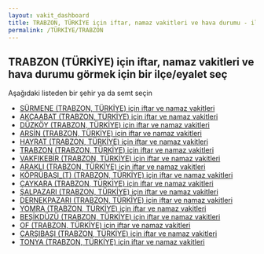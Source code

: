 ```yaml
---
layout: vakit_dashboard
title: TRABZON, TÜRKİYE için iftar, namaz vakitleri ve hava durumu - ilçe/eyalet seç
permalink: /TÜRKİYE/TRABZON
---
```


## TRABZON (TÜRKİYE) için iftar, namaz vakitleri ve hava durumu  görmek için bir ilçe/eyalet seç

Aşağıdaki listeden bir şehir ya da semt seçin

* [SÜRMENE (TRABZON, TÜRKİYE) için iftar ve namaz vakitleri](/TÜRKİYE/TRABZON/SÜRMENE)
* [AKÇAABAT (TRABZON, TÜRKİYE) için iftar ve namaz vakitleri](/TÜRKİYE/TRABZON/AKÇAABAT)
* [DÜZKÖY (TRABZON, TÜRKİYE) için iftar ve namaz vakitleri](/TÜRKİYE/TRABZON/DÜZKÖY)
* [ARSİN (TRABZON, TÜRKİYE) için iftar ve namaz vakitleri](/TÜRKİYE/TRABZON/ARSİN)
* [HAYRAT (TRABZON, TÜRKİYE) için iftar ve namaz vakitleri](/TÜRKİYE/TRABZON/HAYRAT)
* [TRABZON (TRABZON, TÜRKİYE) için iftar ve namaz vakitleri](/TÜRKİYE/TRABZON/TRABZON)
* [VAKFIKEBİR (TRABZON, TÜRKİYE) için iftar ve namaz vakitleri](/TÜRKİYE/TRABZON/VAKFIKEBİR)
* [ARAKLI (TRABZON, TÜRKİYE) için iftar ve namaz vakitleri](/TÜRKİYE/TRABZON/ARAKLI)
* [KÖPRÜBAŞI_(T) (TRABZON, TÜRKİYE) için iftar ve namaz vakitleri](/TÜRKİYE/TRABZON/KÖPRÜBAŞI_(T))
* [ÇAYKARA (TRABZON, TÜRKİYE) için iftar ve namaz vakitleri](/TÜRKİYE/TRABZON/ÇAYKARA)
* [ŞALPAZARI (TRABZON, TÜRKİYE) için iftar ve namaz vakitleri](/TÜRKİYE/TRABZON/ŞALPAZARI)
* [DERNEKPAZARI (TRABZON, TÜRKİYE) için iftar ve namaz vakitleri](/TÜRKİYE/TRABZON/DERNEKPAZARI)
* [YOMRA (TRABZON, TÜRKİYE) için iftar ve namaz vakitleri](/TÜRKİYE/TRABZON/YOMRA)
* [BEŞİKDÜZÜ (TRABZON, TÜRKİYE) için iftar ve namaz vakitleri](/TÜRKİYE/TRABZON/BEŞİKDÜZÜ)
* [OF (TRABZON, TÜRKİYE) için iftar ve namaz vakitleri](/TÜRKİYE/TRABZON/OF)
* [ÇARŞIBAŞI (TRABZON, TÜRKİYE) için iftar ve namaz vakitleri](/TÜRKİYE/TRABZON/ÇARŞIBAŞI)
* [TONYA (TRABZON, TÜRKİYE) için iftar ve namaz vakitleri](/TÜRKİYE/TRABZON/TONYA)

<script type="text/javascript">
  var GLOBAL_COUNTRY = 'TÜRKİYE';
  var GLOBAL_CITY = 'TRABZON';
  var GLOBAL_STATE = 'TRABZON';
</script>
